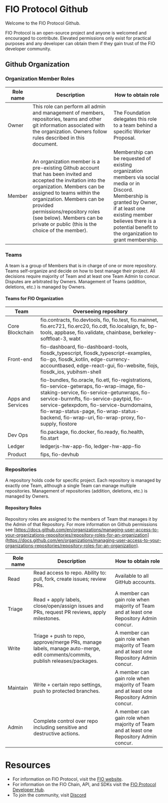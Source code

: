         
# FIO Protocol Github

Welcome to the FIO Protocol Github.

FIO Protocol is an open-source project and anyone is welcomed and encouraged to contribute. Elevated permissions only exist for practical purposes and any developer can obtain them if they gain trust of the FIO developer community.

## Github Organization
### Organization Member Roles
|Role name|Description|How to obtain role|
|---|---|---|
|Owner|This role can perform all admin and management of members, repositories, teams and other git information associated with the organization. Owners follow rules described in this document.|The Foundation delegates this role to a team behind a specific Worker Proposal.|
|Member|An organization member is a pre-existing Github account that has been invited and accepted the invitation into the organization. Members can be assigned to teams within the organization. Members can be provided permissions/repository roles (see below). Members can be private or public (this is the choice of the member).|Membership can be requested of existing organization members via social media or in Discord. Membership is granted by Owner, if at least one existing member believes there is a potential benefit to the organization to grant membership.|

### Teams
A team is a group of Members that is in charge of one or more repository. Teams self-organize and decide on how to best manage their project. All decisions require majority of Team and at least one Team Admin to concur. Disputes are arbitrated by Owners. Management of Teams (addition, deletions, etc.) is managed by Owners.

#### Teams for FIO Organization
|Team|Overseeing repository|
|---|---|
|Core Blockchain|fio.contracts, fio.devtools, fio, fio.test, fio.mainnet, fio.erc721, fio.erc20, fio.cdt, fio.localsign, fc, bp-tools, appbase, fio.validate, chainbase, berkeley-softfloat-3, wabt|
|Front-end|fio-dashboard, fio-dashboard-tools, fiosdk_typescript, fiosdk_typescript-examples, fio-go, fiosdk_kotlin, edge-currency-accountbased, edge-react-gui, fio-website, fiojs, fiosdk_ios, yubihsm-shell|
|Apps and Services|fio-bundles, fio.oracle, fio.etl, fio-registrations, fio-service-getwraps, fio-wrap-image, fio-staking-service, fio-service-getunwraps, fio-service-burnnfts, fio-service-paytpid, fio-service-getexpdom, fio-service-burndomains, fio-wrap-status-page, fio-wrap-status-backend, fio-wrap-uri, fio-wrap-proxy, fio-supply, fiostore|
|Dev Ops|fio.package, fio.docker, fio.ready, fio.health, fio.start|
|Ledger|ledgerjs-hw-app-fio, ledger-hw-app-fio|
|Product|fips, fio-devhub|

### Repositories
A repository holds code for specific project. Each repository is managed by exactly one Team, although a single Team can manage multiple repositories. Management of repositories (addition, deletions, etc.) is managed by Owners.

#### Repository Roles
Repository roles are assigned to the members of Team that manages it by the Admin of that Repository. For more information on Github permissions see [https://docs.github.com/en/organizations/managing-user-access-to-your-organizations-repositories/repository-roles-for-an-organization](https://docs.github.com/en/organizations/managing-user-access-to-your-organizations-repositories/repository-roles-for-an-organization).

|Role name|Description|How to obtain role|
|---|---|---|
|Read|Read access to repo. Ability to: pull, fork, create issues; review PRs.|Available to all GitHub accounts.|
|Triage|Read + apply labels, close/open/assign issues and PRs, request PR reviews, apply milestones.|A member can gain role when majority of Team and at least one Repository Admin concur.|
|Write|Triage + push to repo, approve/merge PRs, manage labels, manage auto-merge, edit comments/commits, publish releases/packages.|A member can gain role when majority of Team and at least one Repository Admin concur.|
|Maintain|Write + certain repo settings, push to protected branches.|A member can gain role when majority of Team and at least one Repository Admin concur.|
|Admin|Complete control over repo including sensitive and destructive actions.|A member can gain role when majority of Team and at least one Repository Admin concur.|

# Resources

* For information on FIO Protocol, visit the [FIO website](https://fio.foundation).
* For information on the FIO Chain, API, and SDKs visit the [FIO Protocol Developer Hub](https://developers.fioprotocol.io).
* To join the community, visit [Discord](https://discord.com/invite/pHBmJCc)
